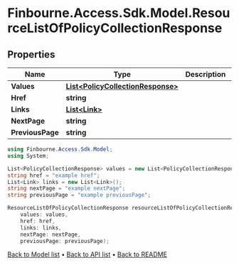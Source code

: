 # Finbourne.Access.Sdk.Model.ResourceListOfPolicyCollectionResponse

## Properties

Name | Type | Description | Notes
------------ | ------------- | ------------- | -------------
**Values** | [**List&lt;PolicyCollectionResponse&gt;**](PolicyCollectionResponse.md) |  | 
**Href** | **string** |  | [optional] 
**Links** | [**List&lt;Link&gt;**](Link.md) |  | [optional] 
**NextPage** | **string** |  | [optional] 
**PreviousPage** | **string** |  | [optional] 

```csharp
using Finbourne.Access.Sdk.Model;
using System;

List<PolicyCollectionResponse> values = new List<PolicyCollectionResponse>();
string href = "example href";
List<Link> links = new List<Link>();
string nextPage = "example nextPage";
string previousPage = "example previousPage";

ResourceListOfPolicyCollectionResponse resourceListOfPolicyCollectionResponseInstance = new ResourceListOfPolicyCollectionResponse(
    values: values,
    href: href,
    links: links,
    nextPage: nextPage,
    previousPage: previousPage);
```

[Back to Model list](../README.md#documentation-for-models) &#8226; [Back to API list](../README.md#documentation-for-api-endpoints) &#8226; [Back to README](../README.md)
